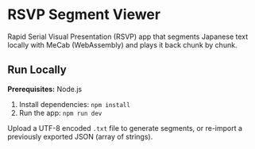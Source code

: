 # RSVP Segment Viewer

Rapid Serial Visual Presentation (RSVP) app that segments Japanese text locally with MeCab (WebAssembly) and plays it back chunk by chunk.

## Run Locally

**Prerequisites:** Node.js

1. Install dependencies: `npm install`
2. Run the app: `npm run dev`

Upload a UTF-8 encoded `.txt` file to generate segments, or re-import a previously exported JSON (array of strings).

